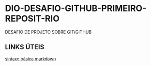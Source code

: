 # DIO-DESAFIO-GITHUB-PRIMEIRO-REPOSIT-RIO
DESAFIO DE PROJETO SOBRE GIT/GITHUB

## LINKS ÚTEIS
[sintaxe básica markdown](https://www.markdownguide.org/)
